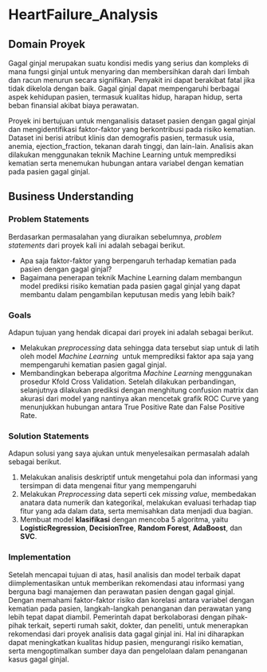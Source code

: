 # HeartFailure_Analysis
## Domain Proyek

Gagal ginjal merupakan suatu kondisi medis yang serius dan kompleks di mana fungsi ginjal untuk menyaring dan membersihkan darah dari limbah dan racun menurun secara signifikan. Penyakit ini dapat berakibat fatal jika tidak dikelola dengan baik. Gagal ginjal dapat mempengaruhi berbagai aspek kehidupan pasien, termasuk kualitas hidup, harapan hidup, serta beban finansial akibat biaya perawatan.

Proyek ini bertujuan untuk menganalisis dataset pasien dengan gagal ginjal dan mengidentifikasi faktor-faktor yang berkontribusi pada risiko kematian. Dataset ini berisi atribut klinis dan demografis pasien, termasuk usia, anemia, ejection_fraction, tekanan darah tinggi, dan lain-lain. Analisis akan dilakukan menggunakan teknik Machine Learning untuk memprediksi kematian serta menemukan hubungan antara variabel dengan kematian pada pasien gagal ginjal.


## Business Understanding

### Problem Statements

Berdasarkan permasalahan yang diuraikan sebelumnya, *problem statements* dari proyek kali ini adalah sebagai berikut.
- Apa saja faktor-faktor yang berpengaruh terhadap kematian pada pasien dengan gagal ginjal?
- Bagaimana penerapan teknik Machine Learning dalam membangun model prediksi risiko kematian pada pasien gagal ginjal yang dapat membantu dalam pengambilan keputusan medis yang lebih baik?

### Goals

Adapun tujuan yang hendak dicapai dari proyek ini adalah sebagai berikut.
- Melakukan <em> preprocessing </em> data sehingga data tersebut siap untuk di latih oleh model <em> Machine Learning </em> untuk memprediksi faktor apa saja yang mempengaruhi kematian pasien gagal ginjal.
- Membandingkan beberapa algoritma *Machine Learning* menggunakan prosedur Kfold Cross Validation. Setelah dilakukan perbandingan, selanjutnya dilakukan prediksi dengan menghitung confusion matrix dan akurasi dari model yang nantinya akan mencetak grafik ROC Curve yang menunjukkan hubungan antara True Positive Rate dan False Positive Rate.

### **Solution Statements**

Adapun solusi yang saya ajukan untuk menyelesaikan permasalah adalah sebagai berikut.

1. Melakukan analisis deskriptif untuk mengetahui pola dan informasi yang tersimpan di data mengenai fitur yang mempengaruhi 
2. Melakukan  *Preprocessing* data seperti cek *missing value*, membedakan anatara data numerik dan kategorikal, melakukan evaluasi terhadap tiap fitur yang ada dalam data, serta memisahkan data menjadi dua bagian.
3. Membuat model **klasifikasi** dengan mencoba 5 algoritma, yaitu  **LogisticRegression**, **DecisionTree**, **Random Forest**, **AdaBoost**, dan **SVC**.

### **Implementation**

Setelah mencapai tujuan di atas, hasil analisis dan model terbaik dapat diimplementasikan untuk memberikan rekomendasi atau informasi yang berguna bagi manajemen dan perawatan pasien dengan gagal ginjal. Dengan memahami faktor-faktor risiko dan korelasi antara variabel dengan kematian pada pasien, langkah-langkah penanganan dan perawatan yang lebih tepat dapat diambil. Pemerintah dapat berkolaborasi dengan pihak-pihak terkait, seperti rumah sakit, dokter, dan peneliti, untuk menerapkan rekomendasi dari proyek analisis data gagal ginjal ini. Hal ini diharapkan dapat meningkatkan kualitas hidup pasien, mengurangi risiko kematian, serta mengoptimalkan sumber daya dan pengelolaan dalam penanganan kasus gagal ginjal.
